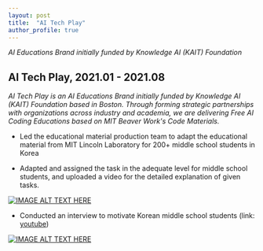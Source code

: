 ```yaml
---
layout: post
title:  "AI Tech Play"
author_profile: true
---
```


*AI Educations Brand initially funded by Knowledge AI (KAIT) Foundation*

## AI Tech Play, 2021.01 - 2021.08

*AI Tech Play is an AI Educations Brand initially funded by Knowledge AI (KAIT) Foundation based in Boston. Through forming strategic partnerships with organizations across industry and academia, we are delivering Free AI Coding Educations based on MIT Beaver Work's Code Materials.*


-	Led the educational material production team to adapt the educational material from MIT Lincoln Laboratory
for 200+ middle school students in Korea

-	Adapted and assigned the task in the adequate level for middle school students, and uploaded a video for the detailed explanation of given tasks.

[![IMAGE ALT TEXT HERE](https://img.youtube.com/vi/utCzjtSN9Pk&t=700s/0.jpg)](https://www.youtube.com/watch?v=utCzjtSN9Pk&t=700s)

-	Conducted an interview to motivate Korean middle school students (link: [youtube](https://www.youtube.com/watch?v=_GEfOj7DTHY))

[![IMAGE ALT TEXT HERE](https://img.youtube.com/vi/_GEfOj7DTHY/0.jpg)](https://www.youtube.com/watch?v=_GEfOj7DTHY)